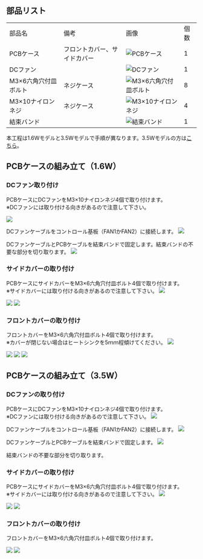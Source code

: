 ## 部品リスト
<table class="packing-list">
<tbody>
<tr>
<td>部品名</td>
<td>備考</td>
<td class="packing-img">画像</td>
<td>個数</td>
</tr>
<tr>
<td>PCBケース</td>
<td>フロントカバー、サイドカバー</td>
<td><img src="./images/09/kp9-1.jpg" alt="PCBケース"></td>
<td>1</td>
</tr>
<tr>
<td>DCファン</td>
<td></td>
<td><img src="./images/09/kp9-2.jpg" alt="DCファン"></td>
<td>1</td>
</tr>
<tr>
<td>M3&times;6六角穴付皿ボルト</td>
<td>ネジケース</td>
<td><img src="./images/09/kp9-3.jpg" alt="M3&times;6六角穴付皿ボルト"></td>
<td>8</td>
</tr>
<tr>
<td>M3&times;10ナイロンネジ</td>
<td>ネジケース</td>
<td><img src="./images/09/kp9-4.jpg" alt="M3&times;10ナイロンネジ"></td>
<td>4</td>
</tr>
<tr>
<td>結束バンド</td>
<td></td>
<td><img src="./images/09/kp9-5.jpg" alt="結束バンド"></td>
<td>1</td>
</tr>
</tbody>
</table>

本工程は1.6Wモデルと3.5Wモデルで手順が異なります。3.5Wモデルの方は<a href="/manual/fabool-laser-mini-plus-1000-1000-pcb-case-assembly/#PCB35W">こちら</a>。

## PCBケースの組み立て（1.6W）
### DCファン取り付け
PCBケースにDCファンをM3&times;10ナイロンネジ4個で取り付けます。  
※DCファンには取り付ける向きがあるので注意して下さい。

<img src="./images/09/mini-1000mm_09_01.jpg">

DCファンケーブルをコントロール基板（FAN1かFAN2）に接続します。
<img src="./images/09/mini-1000mm_09_02.jpg">

DCファンケーブルとPCBケーブルを結束バンドで固定します。結束バンドの不要な部分を切り取ります。
<img src="./images/09/mini-1000mm_09_03.jpg">

### サイドカバーの取り付け
PCBケースにサイドカバーをM3&times;6六角穴付皿ボルト4個で取り付けます。  
※サイドカバーには取り付ける向きがあるので注意して下さい。
<img src="./images/09/mini-1000mm_09_19.jpg">

<img src="./images/09/mini-1000mm_09_04.jpg">

<img src="./images/09/mini-1000mm_09_05.jpg">

### フロントカバーの取り付け
フロントカバーをM3&times;6六角穴付皿ボルト4個で取り付けます。  
※カバーが閉じない場合はヒートシンクを5ｍｍ程傾けてください。
<img src="./images/09/mini-1000mm_09_06.jpg">

<img src="./images/09/mini-1000mm_09_07.jpg">

<img src="./images/09/mini-1000mm_09_08.jpg">

<img src="./images/09/mini-1000mm_09_09.jpg">

## PCBケースの組み立て（3.5W）
### DCファンの取り付け
PCBケースにDCファンをM3&times;10ナイロンネジ4個で取り付けます。  
※DCファンには取り付ける向きがあるので注意して下さい。
<img src="./images/09/mini-1000mm_09_01.jpg">

DCファンケーブルをコントロール基板（FAN1かFAN2）に接続します。
<img src="./images/09/mini-1000mm_09_10.jpg">

DCファンケーブルとPCBケーブルを結束バンドで固定します。
<img src="./images/09/mini-1000mm_09_11.jpg">

結束バンドの不要な部分を切り取ります。

### サイドカバーの取り付け
PCBケースにサイドカバーをM3&times;6六角穴付皿ボルト4個で取り付けます。  
※サイドカバーには取り付ける向きがあるので注意して下さい。
<img src="./images/09/mini-1000mm_09_19.jpg">

<img src="./images/09/mini-1000mm_09_12.jpg">

<img src="./images/09/mini-1000mm_09_13.jpg">

### フロントカバーの取り付け
フロントカバーをM3&times;6六角穴付皿ボルト4個で取り付けます。

<img src="./images/09/mini-1000mm_09_08.jpg">

<img src="./images/09/mini-1000mm_09_09.jpg">
